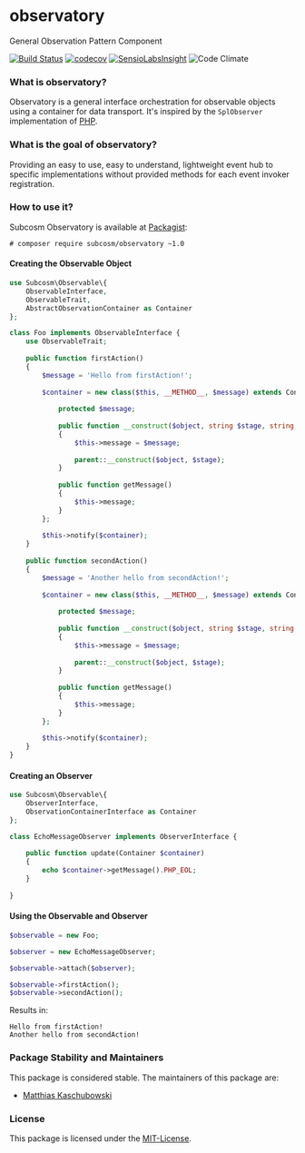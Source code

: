 # observatory
General Observation Pattern Component

[![Build Status](https://travis-ci.org/subcosm/observatory.svg?branch=master)](https://travis-ci.org/subcosm/observatory)
[![codecov](https://codecov.io/gh/subcosm/observatory/branch/master/graph/badge.svg)](https://codecov.io/gh/subcosm/observatory)
[![SensioLabsInsight](https://insight.sensiolabs.com/projects/24e183e4-e13d-4128-a844-499110a00718/mini.png)](https://insight.sensiolabs.com/projects/24e183e4-e13d-4128-a844-499110a00718)
![Code Climate](https://codeclimate.com/github/subcosm/observatory.png)

### What is observatory?

Observatory is a general interface orchestration for observable
objects using a container for data transport. It's inspired by
the `SplObserver` implementation of [PHP](https://php.net).

### What is the goal of observatory?

Providing an easy to use, easy to understand, lightweight 
event hub to specific implementations without provided 
methods for each event invoker registration.

### How to use it?

Subcosm Observatory is available at [Packagist](https://packagist/subcosm/observatory):

```cli
# composer require subcosm/observatory ~1.0
```

#### Creating the Observable Object

```php
use Subcosm\Observable\{
    ObservableInterface,
    ObservableTrait,
    AbstractObservationContainer as Container
};

class Foo implements ObservableInterface {
    use ObservableTrait;
    
    public function firstAction()
    {
        $message = 'Hello from firstAction!';
    
        $container = new class($this, __METHOD__, $message) extends Container {
            
            protected $message;
            
            public function __construct($object, string $stage, string $message) 
            {
                $this->message = $message;
                
                parent::__construct($object, $stage);
            }
            
            public function getMessage()
            {
                $this->message;
            }
        };
        
        $this->notify($container);
    }
    
    public function secondAction()
    {
        $message = 'Another hello from secondAction!';
            
        $container = new class($this, __METHOD__, $message) extends Container {
            
            protected $message;
            
            public function __construct($object, string $stage, string $message) 
            {
                $this->message = $message;
                
                parent::__construct($object, $stage);
            }
            
            public function getMessage()
            {
                $this->message;
            }
        };
        
        $this->notify($container);
    }
}
```

#### Creating an Observer

```php
use Subcosm\Observable\{
    ObserverInterface,
    ObservationContainerInterface as Container
};

class EchoMessageObserver implements ObserverInterface {
    
    public function update(Container $container)
    {
        echo $container->getMessage().PHP_EOL;
    }
    
}
```

#### Using the Observable and Observer

```php
$observable = new Foo;

$observer = new EchoMessageObserver;

$observable->attach($observer);

$observable->firstAction();
$observable->secondAction();
```

Results in:

```cli
Hello from firstAction!
Another hello from secondAction!

```

### Package Stability and Maintainers

This package is considered stable. The maintainers of this package are:

- [Matthias Kaschubowski](https://github.com/nhlm)

### License

This package is licensed under the [MIT-License](LICENSE).
